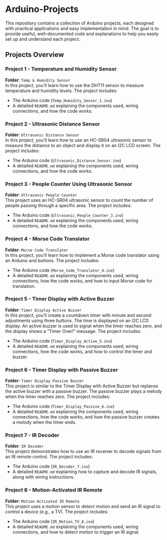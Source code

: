 # Arduino-Projects

This repository contains a collection of Arduino projects, each designed with practical applications and easy implementation in mind. The goal is to provide useful, well-documented code and explanations to help you easily set up and understand each project.

## Projects Overview

### Project 1 - Temperature and Humidity Sensor  
**Folder**: `Temp & Humidity Sensor`  
In this project, you'll learn how to use the DHT11 sensor to measure temperature and humidity levels. The project includes:
- The Arduino code (`Temp_Humidity_Sensor_1.ino`)
- A detailed `README.md` explaining the components used, wiring connections, and how the code works.

### Project 2 - Ultrasonic Distance Sensor  
**Folder**: `Ultrasonic Distance Sensor`  
In this project, you'll learn how to use an HC-SR04 ultrasonic sensor to measure the distance to an object and display it on an I2C LCD screen. The project includes:
- The Arduino code (`Ultrasonic_Distance_Sensor.ino`)
- A detailed `README.md` explaining the components used, wiring connections, and how the code works.

### Project 3 - People Counter Using Ultrasonic Sensor  
**Folder**: `Ultrasonic People Counter`  
This project uses an HC-SR04 ultrasonic sensor to count the number of people passing through a specific area. The project includes:
- The Arduino code (`Ultrasonic_People_Counter_3.ino`)
- A detailed `README.md` explaining the components used, wiring connections, and how the code works.

### Project 4 - Morse Code Translator  
**Folder**: `Morse Code Translator`  
In this project, you’ll learn how to implement a Morse code translator using an Arduino and buttons. The project includes:
- The Arduino code (`Morse_Code_Translator_4.ino`)
- A detailed `README.md` explaining the components used, wiring connections, how the code works, and how to input Morse code for translation.

### Project 5 - Timer Display with Active Buzzer  
**Folder**: `Timer Display Active Buzzer`  
In this project, you’ll create a countdown timer with minute and second adjustments using three buttons. The time is displayed on an I2C LCD display. An active buzzer is used to signal when the timer reaches zero, and the display shows a “Timer Over!” message. The project includes:
- The Arduino code (`Timer_Display_Active_5.ino`)
- A detailed `README.md` explaining the components used, wiring connections, how the code works, and how to control the timer and buzzer.

### Project 6 - Timer Display with Passive Buzzer  
**Folder**: `Timer Display Passive Buzzer`  
This project is similar to the Timer Display with Active Buzzer but replaces the active buzzer with a passive buzzer. The passive buzzer plays a melody when the timer reaches zero. The project includes:
- The Arduino code (`Timer_Display_Passive_6.ino`)
- A detailed `README.md` explaining the components used, wiring connections, how the code works, and how the passive buzzer creates a melody when the timer ends.

### Project 7 - IR Decoder  
**Folder**: `IR Decoder`  
This project demonstrates how to use an IR receiver to decode signals from an IR remote control. The project includes:
- The Arduino code (`IR_Decoder_7.ino`)
- A detailed `README.md` explaining how to capture and decode IR signals, along with wiring instructions.

### Project 8 - Motion-Activated IR Remote  
**Folder**: `Motion-Activated IR Remote`  
This project uses a motion sensor to detect motion and send an IR signal to control a device (e.g., a TV). The project includes:
- The Arduino code (`IR_Motion_TV_8.ino`)
- A detailed `README.md` explaining the components used, wiring connections, and how to detect motion to trigger an IR signal.
